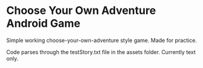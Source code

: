 # Choose Your Own Adventure Android Game

Simple working choose-your-own-adventure style game. Made for practice.

Code parses through the testStory.txt file in the assets folder. Currently text only.
